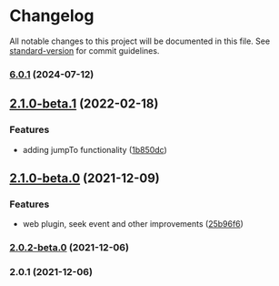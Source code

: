 # Changelog

All notable changes to this project will be documented in this file. See [standard-version](https://github.com/conventional-changelog/standard-version) for commit guidelines.

### [6.0.1](https://github.com/fabricadeaplicativos/capacitor-music-controls-plugin/compare/v2.1.0-beta.1...v6.0.1) (2024-07-12)

## [2.1.0-beta.1](https://github.com/selcip/capacitor-music-controls-plugin/compare/v2.1.0-beta.0...v2.1.0-beta.1) (2022-02-18)


### Features

* adding jumpTo functionality ([1b850dc](https://github.com/selcip/capacitor-music-controls-plugin/commit/1b850dc25bdc0a6406f2fdb12f7b62511de53a3f))

## [2.1.0-beta.0](https://github.com/selcip/capacitor-music-controls-plugin/compare/v2.0.2-beta.0...v2.1.0-beta.0) (2021-12-09)


### Features

* web plugin, seek event and other improvements ([25b96f6](https://github.com/selcip/capacitor-music-controls-plugin/commit/25b96f6e82e82b3b83942db4110925f58c6bbe96))

### [2.0.2-beta.0](https://github.com/selcip/capacitor-music-controls-plugin/compare/v2.0.1...v2.0.2-beta.0) (2021-12-06)

### 2.0.1 (2021-12-06)
